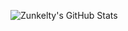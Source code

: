![Zunkelty's GitHub Stats](https://github-readme-stats.vercel.app/api?username=zunkelty&show_icons=true&count_private=true)
